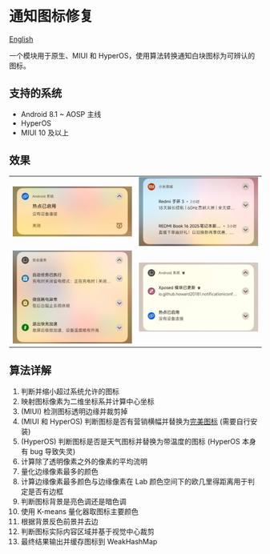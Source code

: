 # 通知图标修复

[English](README.md)

一个模块用于原生、MIUI 和 HyperOS，使用算法转换通知白块图标为可辨认的图标。

## 支持的系统

- Android 8.1 ~ AOSP 主线
- HyperOS
- MIUI 10 及以上

## 效果

|||
|---|---|
|![Single Notification](docs/img/3.jpg)|![Multiple notifications with the same icon are automatically grouped](docs/img/2.jpg)|
|![Multiple notification icons are automatically grouped](docs/img/1.jpg)|![Multiple notification icons are automatically grouped](docs/img/4.jpg)|

## 算法详解

1. 判断并缩小超过系统允许的图标
2. 映射图标像素为二维坐标系并计算中心坐标
3. (MIUI) 检测图标透明边缘并裁剪掉
4. (MIUI 和 HyperOS) 判断图标是否有营销横幅并替换为[完美图标](https://github.com/pzcn/Perfect-Icons-Completion-Project) (需要自行安装)
5. (HyperOS) 判断图标是否是天气图标并替换为带温度的图标 (HyperOS 本身有 bug 导致失灵)
6. 计算除了透明像素之外的像素的平均流明
7. 量化边缘像素最多的颜色
8. 计算边缘像素最多颜色与边缘像素在 Lab 颜色空间下的欧几里得距离用于判定是否有边框
9. 判断图标背景是亮色调还是暗色调
10. 使用 K-means 量化器取图标主要颜色
11. 根据背景反色前景并去边
12. 判断图标实际内容区域并基于视觉中心裁剪
13. 最终结果输出并缓存图标到 WeakHashMap

